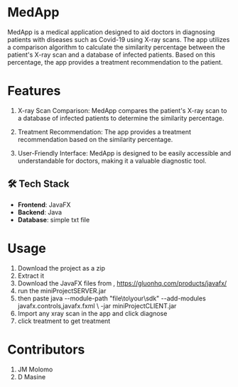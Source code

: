 # MedApp

MedApp is a medical application designed to aid doctors in diagnosing patients with diseases such as Covid-19 using X-ray scans. The app utilizes a comparison algorithm to calculate the similarity percentage between the patient's X-ray scan and a database of infected patients. Based on this percentage, the app provides a treatment recommendation to the patient.

# Features 

1. X-ray Scan Comparison: MedApp compares the patient's X-ray scan to a database of infected patients to determine the similarity percentage.

2. Treatment Recommendation: The app provides a treatment recommendation based on the similarity percentage.
3. User-Friendly Interface: MedApp is designed to be easily accessible and understandable for doctors, making it a valuable diagnostic tool.

## 🛠️ Tech Stack

- **Frontend**: JavaFX 
- **Backend**: Java 
- **Database**: simple txt file

# Usage
 
1. Download the project as a zip
2. Extract it 
3. Download the JavaFX files from , https://gluonhq.com/products/javafx/
4. run the miniProjectSERVER.jar
5. then paste java --module-path "file\to\your\sdk" --add-modules javafx.controls,javafx.fxml \ -jar miniProjectCLIENT.jar
6. Import any xray scan in the app and click diagnose
7. click treatment to get treatment

# Contributors

1. JM Molomo
2. D Masine
